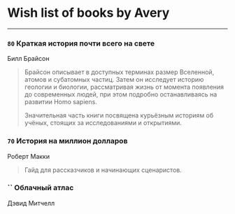 # Wish list of books by Avery
---

### `80` Краткая история почти всего на свете
Билл Брайсон
> Брайсон описывает в доступных терминах размер Вселенной, атомов и субатомных частиц. Затем он исследует историю геологии и биологии, рассматривая жизнь от момента появления до современных людей, при этом подробно останавливаясь на развитии Homo sapiens. 
> 
> Значительная часть книги посвящена курьёзным историям об учёных, стоящих за исследованиями и открытиями.

### `70` История на миллион долларов
Роберт Макки
> Гайд для рассказчиков и начинающих сценаристов.

### `` Облачный атлас
Дэвид Митчелл

